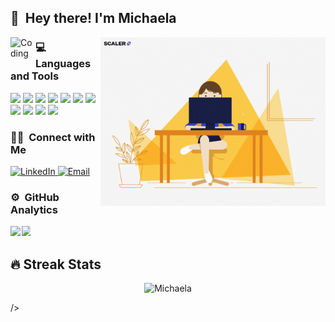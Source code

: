 <!--
**Michaela-K/Michaela-K** is a ✨ _special_ ✨ repository because its `README.md` (this file) appears on your GitHub profile.
Here are some ideas to get you started:
- 🔭 I’m currently working on ...
- 🌱 I’m currently learning ...
- 👯 I’m looking to collaborate on ...
- 🤔 I’m looking for help with ...
- 💬 Ask me about ...
- 📫 How to reach me: ...
- 😄 Pronouns: ...
- ⚡ Fun fact: ...
-->

<!--
### 👨🏻‍💻 &nbsp;About Me
💡 &nbsp;I like to explore new technologies and develop software solutions and quick hacks.\
🎓 &nbsp;I'm currently studying at .\
🌱 &nbsp;I'm on track for learning more about Artificial Intelligence, Systems Design, and Cloud Architecture.\
✍️ &nbsp;In my free time, I pursue Graphic Design and Blog Writing as hobbies/side hustles.\
💬 &nbsp;Feel free to reach out to me for pro bono consulting and volunteering, or just for some interesting discussion.\
✉️ &nbsp;You can shoot me an email at  ! I'll try to respond as soon as I can.\
📄 &nbsp;Please have a look at my [Résumé](https://www.) for more details about me. I'm open to feedback and suggestions!
-->


<h2>👋 &nbsp;Hey there! I'm Michaela </h2>

<img alt="Coding" src="./assets/Hand%20Wave.gif" width='40' align="left"/>

<img alt="Coding" src="https://raw.githubusercontent.com/Michaela-K/Michaela-K/master/assets/hellogiphy.gif" margin-top='60px' width='360' align="right"/>

<div>
  <h3> 💻 Languages and Tools </h3>
  <p>
    <!--JS--><img src="https://media3.giphy.com/media/ln7z2eWriiQAllfVcn/200w.webp" width="50">
    <!--CSS--><img src="https://i.giphy.com/media/fsEaZldNC8A1PJ3mwp/giphy.gif?cid=ecf05e47henhpby264dg3fw10cswh5m7l235hjunu5cb5kt6&rid=giphy.gif&ct=s" width="50">
     <!--HTML--><img src="https://i.giphy.com/media/XAxylRMCdpbEWUAvr8/giphy.gif?cid=ecf05e47gpar661d5zvq7mubkmxmkflh8981p6h5x8tv2buc&rid=giphy.gif&ct=s" width="50">
     <!--Ruby--><img src="https://i.giphy.com/media/pYmxf0ihEIp2KfVGfl/giphy.gif?cid=ecf05e47yqn6b1h2693xauscktc25fvs937ha8et0w9jiwbl&rid=giphy.gif&ct=s" width="50">
    <!--React--><img src="https://i.giphy.com/media/eNAsjO55tPbgaor7ma/200w.webp" width="50">
    <!--Node--><img src="https://i.giphy.com/media/kdFc8fubgS31b8DsVu/giphy.gif?cid=ecf05e472p0w1lia7lfkkcpr98647ip6zf02sefoq6olijb1&rid=giphy.gif&ct=s"  width="50">
    <!--JQuery--><img src="https://i.giphy.com/media/FVOmnX9L69CoQntslz/giphy.gif?cid=ecf05e47kgfg0tlfwghoq9gos1eieuk6i9zahq6dcdppdenu&rid=giphy.gif&ct=s" width="90">
    <!--SQL--><img src="https://i.giphy.com/media/V8y1y1FzxDETVUtQE4/giphy.gif?cid=790b7611402d01059fc3d2aea4f12d783aae6a71a7201a30&rid=giphy.gif&ct=s" width="70">
    <!--BootS--><img src="https://i.giphy.com/media/Sr8xDpMwVKOHUWDVRD/giphy.gif?cid=ecf05e47kdfxf2b7a4a7xaoji3g419vagjpwsyuyk3i9tucj&rid=giphy.gif&ct=s" width="50">
    <!--VSC--><img src="https://i.giphy.com/media/IdyAQJVN2kVPNUrojM/200.webp" width="50">
    <!--Git--><img src="https://media.giphy.com/media/kH1DBkPNyZPOk0BxrM/giphy.gif" width="90">
   
  <p>
</div> 

### 🤝🏻 &nbsp;Connect with Me
<p>
  <!--
  <a href="#">
    <img alt="Personal Website" src="#">Coming Soon!
  </a>
   -->
  <a href="[https://www.linkedin.com/in/AVS1508/](https://www.linkedin.com/in/michaelaking20/)">
    <img alt="LinkedIn" src="https://img.shields.io/badge/LinkedIn-Michaela%20King-F2C589?style=flat-square&logo=linkedin">
    </a>
  <!--
  <a href="https://www.instagram.com//">
    <img alt="Instagram" src="https://img.shields.io/badge/Instagram-Michaela-F4F1EF?style=flat-square&logo=instagram">
  </a>
  -->
  <a href="mailto:michaelakodes@gmail.com">
    <img alt="Email" src="https://img.shields.io/badge/Email-michaelakodes@gmail.com-F2C589?style=flat-square&logo=gmail">
   </a>
</p>

### ⚙️ &nbsp;GitHub Analytics
<div style="display:flex; flex-direction:row;">
<!--<p align="center"> -->
<a href="https://github.com/Michaela-K">
  <img width=55% src="https://github-readme-stats-eight-theta.vercel.app/api?username=Michaela-K&show_icons=true&theme=algolia&include_all_commits=true&count_private=true&title_color=F29924&text_color=3c3c3c&icon_color=5B23FA&bg_color=F4F1EF&show_icons=true&line_height=27"/>
  <img width=42.5% src="https://github-readme-stats-eight-theta.vercel.app/api/top-langs/?username=Michaela-K&layout=compact&langs_count=8&theme=algolia&title_color=F29924&text_color=040404&bg_color=F4F1EF" align="right"/>
</a>
<!-- </p> -->
</div>

## 🔥 Streak Stats
<p align="center"><img src="https://github-readme-streak-stats.herokuapp.com/?user=Michaela-K&theme=algolia&title_color=F29924&text_color=040404&bg_color=F4F1EF" alt="Michaela" /></p>
/></p>
